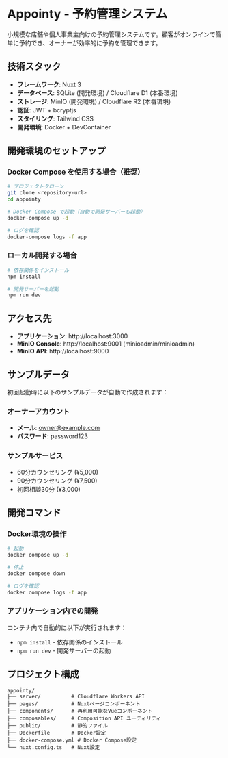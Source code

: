 # Appointy - 予約管理システム

小規模な店舗や個人事業主向けの予約管理システムです。顧客がオンラインで簡単に予約でき、オーナーが効率的に予約を管理できます。

## 技術スタック

- **フレームワーク**: Nuxt 3
- **データベース**: SQLite (開発環境) / Cloudflare D1 (本番環境)
- **ストレージ**: MinIO (開発環境) / Cloudflare R2 (本番環境)
- **認証**: JWT + bcryptjs
- **スタイリング**: Tailwind CSS
- **開発環境**: Docker + DevContainer

## 開発環境のセットアップ

### Docker Compose を使用する場合（推奨）

```bash
# プロジェクトクローン
git clone <repository-url>
cd appointy

# Docker Compose で起動（自動で開発サーバーも起動）
docker-compose up -d

# ログを確認
docker-compose logs -f app
```

### ローカル開発する場合

```bash
# 依存関係をインストール
npm install

# 開発サーバーを起動
npm run dev
```

## アクセス先

- **アプリケーション**: http://localhost:3000
- **MinIO Console**: http://localhost:9001 (minioadmin/minioadmin)
- **MinIO API**: http://localhost:9000

## サンプルデータ

初回起動時に以下のサンプルデータが自動で作成されます：

### オーナーアカウント
- **メール**: owner@example.com
- **パスワード**: password123

### サンプルサービス
- 60分カウンセリング (¥5,000)
- 90分カウンセリング (¥7,500)
- 初回相談30分 (¥3,000)

## 開発コマンド

### Docker環境の操作
```bash
# 起動
docker compose up -d

# 停止
docker compose down

# ログを確認
docker compose logs -f app
```

### アプリケーション内での開発
コンテナ内で自動的に以下が実行されます：
- `npm install` - 依存関係のインストール
- `npm run dev` - 開発サーバーの起動

## プロジェクト構成

```
appointy/
├── server/          # Cloudflare Workers API
├── pages/           # Nuxtページコンポーネント
├── components/      # 再利用可能なVueコンポーネント
├── composables/     # Composition API ユーティリティ
├── public/          # 静的ファイル
├── Dockerfile       # Docker設定
├── docker-compose.yml # Docker Compose設定
└── nuxt.config.ts   # Nuxt設定
```
